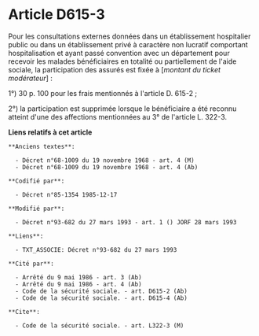 # Article D615-3

Pour les consultations externes données dans un établissement hospitalier public ou dans un établissement privé à caractère
non lucratif comportant hospitalisation et ayant passé convention avec un département pour recevoir les malades bénéficiaires
en totalité ou partiellement de l'aide sociale, la participation des assurés est fixée à [*montant du ticket modérateur*] : 

1°) 30 p. 100 pour les frais mentionnés à l'article D. 615-2  ; 

2°) la participation est supprimée lorsque le bénéficiaire a été reconnu atteint d'une des affections mentionnées au 3° de
l'article L. 322-3.

**Liens relatifs à cet article**

	**Anciens textes**:

	  - Décret n°68-1009 du 19 novembre 1968 - art. 4 (M)
	  - Décret n°68-1009 du 19 novembre 1968 - art. 4 (Ab)

	**Codifié par**:

	  - Décret n°85-1354 1985-12-17

	**Modifié par**:

	  - Décret n°93-682 du 27 mars 1993 - art. 1 () JORF 28 mars 1993

	**Liens**:

	  - TXT_ASSOCIE: Décret n°93-682 du 27 mars 1993

	**Cité par**:

	  - Arrêté du 9 mai 1986 - art. 3 (Ab)
	  - Arrêté du 9 mai 1986 - art. 4 (Ab)
	  - Code de la sécurité sociale. - art. D615-2 (Ab)
	  - Code de la sécurité sociale. - art. D615-4 (Ab)

	**Cite**:

	  - Code de la sécurité sociale. - art. L322-3 (M)

